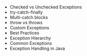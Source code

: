 - Checked vs Unchecked Exceptions
- try-catch-finally
- Multi-catch blocks
- throw vs throws
- Custom Exceptions
- Best Practices
- Exception Hierarchy
- Common Exceptions
- Exception Handling in Java